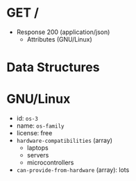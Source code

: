 # GET /
+ Response 200 (application/json)
    + Attributes (GNU/Linux)

# Data Structures
# GNU/Linux

- id: `os-3`
- name: `os-family`
- license: free
- `hardware-compatibilities` (array)
  - laptops
  - servers
  - microcontrollers
- `can-provide-from-hardware` (array): lots
